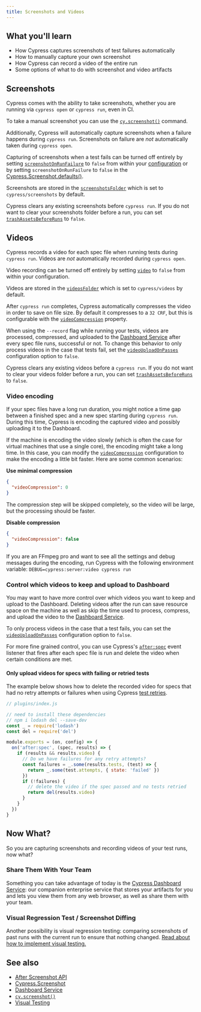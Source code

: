 ```yaml
---
title: Screenshots and Videos
---
```


<Alert type="info">

## <Icon name="graduation-cap"></Icon> What you'll learn

- How Cypress captures screenshots of test failures automatically
- How to manually capture your own screenshot
- How Cypress can record a video of the entire run
- Some options of what to do with screenshot and video artifacts

</Alert>

## Screenshots

Cypress comes with the ability to take screenshots, whether you are running via
`cypress open` or `cypress run`, even in CI.

To take a manual screenshot you can use the
[`cy.screenshot()`](/api/commands/screenshot) command.

Additionally, Cypress will automatically capture screenshots when a failure
happens during `cypress run`. Screenshots on failure are _not_ automatically
taken during `cypress open`.

Capturing of screenshots when a test fails can be turned off entirely by setting
[`screenshotOnRunFailure`](/guides/references/configuration#Screenshots) to
`false` from within your [configuration](/guides/references/configuration) or by
setting `screenshotOnRunFailure` to `false` in the
[Cypress.Screenshot.defaults()](/api/cypress-api/screenshot-api).

Screenshots are stored in the
[`screenshotsFolder`](/guides/references/configuration#Screenshots) which is set
to `cypress/screenshots` by default.

Cypress clears any existing screenshots before `cypress run`. If you do not want
to clear your screenshots folder before a run, you can set
[`trashAssetsBeforeRuns`](/guides/references/configuration#Screenshots) to
`false`.

## Videos

Cypress records a video for each spec file when running tests during
`cypress run`. Videos are _not_ automatically recorded during `cypress open`.

Video recording can be turned off entirely by setting
[`video`](/guides/references/configuration#Videos) to `false` from within your
configuration.

Videos are stored in the
[`videosFolder`](/guides/references/configuration#Videos) which is set to
`cypress/videos` by default.

After `cypress run` completes, Cypress automatically compresses the video in
order to save on file size. By default it compresses to a `32 CRF`, but this is
configurable with the
[`videoCompression`](/guides/references/configuration#Videos) property.

When using the `--record` flag while running your tests, videos are processed,
compressed, and uploaded to the
[Dashboard Service](/guides/dashboard/introduction) after every spec file runs,
successful or not. To change this behavior to only process videos in the case
that tests fail, set the
[`videoUploadOnPasses`](/guides/references/configuration#Videos) configuration
option to `false`.

Cypress clears any existing videos before a `cypress run`. If you do not want to
clear your videos folder before a run, you can set
[`trashAssetsBeforeRuns`](/guides/references/configuration#Videos) to `false`.

### Video encoding

If your spec files have a long run duration, you might notice a time gap between
a finished spec and a new spec starting during `cypress run`. During this time,
Cypress is encoding the captured video and possibly uploading it to the
Dashboard.

If the machine is encoding the video slowly (which is often the case for virtual
machines that use a single core), the encoding might take a long time. In this
case, you can modify the
[`videoCompression`](/guides/references/configuration#Videos) configuration to
make the encoding a little bit faster. Here are some common scenarios:

**Use minimal compression**

```json
{
  "videoCompression": 0
}
```

The compression step will be skipped completely, so the video will be large, but
the processing should be faster.

**Disable compression**

```json
{
  "videoCompression": false
}
```

<Alert type="info">

If you are an FFmpeg pro and want to see all the settings and debug messages
during the encoding, run Cypress with the following environment variable:
`DEBUG=cypress:server:video cypress run`

</Alert>

### Control which videos to keep and upload to Dashboard

You may want to have more control over which videos you want to keep and upload
to the Dashboard. Deleting videos after the run can save resource space on the
machine as well as skip the time used to process, compress, and upload the video
to the [Dashboard Service](/guides/dashboard/introduction).

To only process videos in the case that a test fails, you can set the
[`videoUploadOnPasses`](/guides/references/configuration#Videos) configuration
option to `false`.

For more fine grained control, you can use Cypress's
[`after:spec`](/api/plugins/after-spec-api) event listener that fires after each
spec file is run and delete the video when certain conditions are met.

#### Only upload videos for specs with failing or retried tests

The example below shows how to delete the recorded video for specs that had no
retry attempts or failures when using Cypress
[test retries](/guides/guides/test-retries).

```js
// plugins/index.js

// need to install these dependencies
// npm i lodash del --save-dev
const _ = require('lodash')
const del = require('del')

module.exports = (on, config) => {
  on('after:spec', (spec, results) => {
    if (results && results.video) {
      // Do we have failures for any retry attempts?
      const failures = _.some(results.tests, (test) => {
        return _.some(test.attempts, { state: 'failed' })
      })
      if (!failures) {
        // delete the video if the spec passed and no tests retried
        return del(results.video)
      }
    }
  })
}
```

## Now What?

So you are capturing screenshots and recording videos of your test runs, now
what?

### Share Them With Your Team

<!-- Line breaks removed to prevent random br elements -->

Something you can take advantage of today is the
[Cypress Dashboard Service](/guides/dashboard/introduction): our companion
enterprise service that stores your artifacts for you and lets you view them
from any web browser, as well as share them with your team.

### Visual Regression Test / Screenshot Diffing

Another possibility is visual regression testing: comparing screenshots of past
runs with the current run to ensure that nothing changed.
[Read about how to implement visual testing.](/guides/tooling/visual-testing)

## See also

- [After Screenshot API](/api/plugins/after-screenshot-api)
- [Cypress.Screenshot](/api/cypress-api/screenshot-api)
- [Dashboard Service](/guides/dashboard/introduction)
- [`cy.screenshot()`](/api/commands/screenshot)
- [Visual Testing](/guides/tooling/visual-testing)
